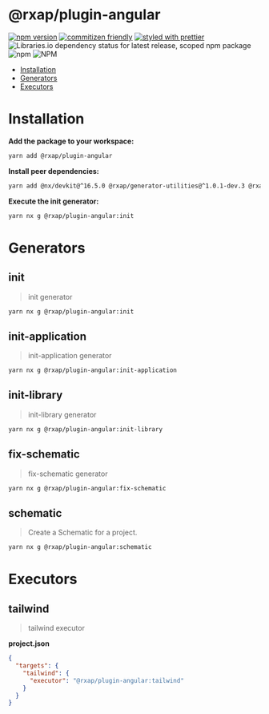 # @rxap/plugin-angular

[![npm version](https://img.shields.io/npm/v/@rxap/plugin-angular?style=flat-square)](https://www.npmjs.com/package/@rxap/plugin-angular)
[![commitizen friendly](https://img.shields.io/badge/commitizen-friendly-brightgreen.svg?style=flat-square)](https://commitizen.github.io/cz-cli/)
[![styled with prettier](https://img.shields.io/badge/styled_with-prettier-ff69b4.svg?style=flat-square)](https://github.com/prettier/prettier)
![Libraries.io dependency status for latest release, scoped npm package](https://img.shields.io/librariesio/release/npm/@rxap/plugin-angular)
![npm](https://img.shields.io/npm/dm/@rxap/plugin-angular)
![NPM](https://img.shields.io/npm/l/@rxap/plugin-angular)

- [Installation](#installation)
- [Generators](#generators)
- [Executors](#executors)

# Installation

**Add the package to your workspace:**
```bash
yarn add @rxap/plugin-angular
```
**Install peer dependencies:**
```bash
yarn add @nx/devkit@^16.5.0 @rxap/generator-utilities@^1.0.1-dev.3 @rxap/schematics-ts-morph@^16.0.0-dev.5 @rxap/workspace-ts-morph@^0.0.2-dev.0 @rxap/workspace-utilities@^0.1.0-dev.0 nx@^16.5.0 ts-morph@^18.0.0 @rxap/plugin-utilities@* 
```
**Execute the init generator:**
```bash
yarn nx g @rxap/plugin-angular:init
```
# Generators

## init
> init generator

```bash
yarn nx g @rxap/plugin-angular:init
```

## init-application
> init-application generator

```bash
yarn nx g @rxap/plugin-angular:init-application
```

## init-library
> init-library generator

```bash
yarn nx g @rxap/plugin-angular:init-library
```

## fix-schematic
> fix-schematic generator

```bash
yarn nx g @rxap/plugin-angular:fix-schematic
```

## schematic
> Create a Schematic for a project.

```bash
yarn nx g @rxap/plugin-angular:schematic
```
# Executors

## tailwind
> tailwind executor

**project.json**
```json
{
  "targets": {
    "tailwind": {
      "executor": "@rxap/plugin-angular:tailwind"
    }
  }
}
```

